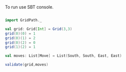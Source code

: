 To run use SBT console.

```scala

import GridPath._

val grid: Grid[Int] = Grid(3,3)
grid(0)(0) = 1
grid(0)(1) = 2
grid(0)(2) = 0
grid(1)(2) = 1

val moves: List[Move] = List(South, South, East, East)

validate(grid,moves)

```
